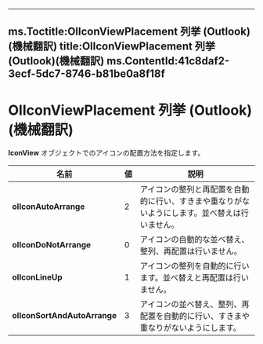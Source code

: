 

---
ms.Toctitle:OlIconViewPlacement 列挙 (Outlook)(機械翻訳)
title:OlIconViewPlacement 列挙 (Outlook)(機械翻訳)
ms.ContentId:41c8daf2-3ecf-5dc7-8746-b81be0a8f18f
---
# OlIconViewPlacement 列挙 (Outlook)(機械翻訳)




**IconView** オブジェクトでのアイコンの配置方法を指定します。

|**名前**|**値**|**説明**|
|---|---|---|
|**olIconAutoArrange**|2|アイコンの整列と再配置を自動的に行い、すきまや重なりがないようにします。並べ替えは行いません。|
|**olIconDoNotArrange**|0|アイコンの自動的な並べ替え、整列、再配置は行いません。|
|**olIconLineUp**|1|アイコンの整列を自動的に行います。並べ替えと再配置は行いません。|
|**olIconSortAndAutoArrange**|3|アイコンの並べ替え、整列、再配置を自動的に行い、すきまや重なりがないようにします。|




